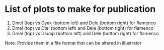 # List of plots to make for publication

1. Dmel (top) vs Dyak (bottom left) and Dele (bottom right) for flamenco
2. Dmel (top) vs Dtei (bottom left) and Dele (bottom right) for flamenco
3. Dmel (top) vs Dsubp (bottom left) and Dele (bottom right) for flamenco


Note: Provide them in a file format that can be altered in illustrator

